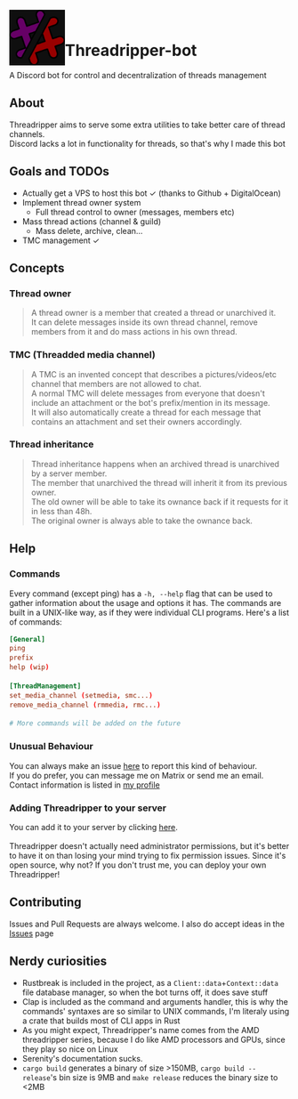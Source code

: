 <p>
  <img src="./threadripper-bot.png" width="100" align="left">
  </br>
</p>

# Threadripper-bot
A Discord bot for control and decentralization of threads management


## About
Threadripper aims to serve some extra utilities to take better care of thread channels.<br>
Discord lacks a lot in functionality for threads, so that's why I made this bot

## Goals and TODOs
- Actually get a VPS to host this bot ✓ (thanks to Github + DigitalOcean)
- Implement thread owner system
  - Full thread control to owner (messages, members etc)
- Mass thread actions (channel & guild)
  - Mass delete, archive, clean...
- TMC management ✓

## Concepts
### Thread owner
> A thread owner is a member that created a thread or unarchived it.<br>
> It can delete messages inside its own thread channel, remove members from it and do mass actions in his own thread. 

### TMC (Threadded media channel)
> A TMC is an invented concept that describes a pictures/videos/etc channel that members are not allowed to chat.<br>
> A normal TMC will delete messages from everyone that doesn't include an attachment or the bot's prefix/mention in its message.<br>
> It will also automatically create a thread for each message that contains an attachment and set their owners accordingly.

### Thread inheritance
> Thread inheritance happens when an archived thread is unarchived by a server member.<br>
> The member that unarchived the thread will inherit it from its previous owner.<br>
> The old owner will be able to take its ownance back if it requests for it in less than 48h.<br>
> The original owner is always able to take the ownance back.

## Help
### Commands
Every command (except ping) has a `-h, --help` flag that can be used to gather information about the usage and options it has.
The commands are built in a UNIX-like way, as if they were individual CLI programs.
Here's a list of commands:
```toml
[General]
ping
prefix
help (wip)

[ThreadManagement]
set_media_channel (setmedia, smc...)
remove_media_channel (rmmedia, rmc...)

# More commands will be added on the future
```
### Unusual Behaviour
You can always make an issue [here](https://github.com/S0raWasTaken/Threadripper-bot/issues) to report this kind of behaviour.<br>
If you do prefer, you can message me on Matrix or send me an email. Contact information is listed in [my profile](https://github.com/S0raWasTaken)

### Adding Threadripper to your server
You can add it to your server by clicking [here](https://discord.com/oauth2/authorize?client_id=907572233835257876&scope=bot&permissions=67234840).<br><br>
Threadripper doesn't actually need administrator permissions, but it's better to have it on than losing your mind trying to fix permission issues.
Since it's open source, why not? If you don't trust me, you can deploy your own Threadripper!

## Contributing
Issues and Pull Requests are always welcome. I also do accept ideas in the [Issues](https://github.com/S0raWasTaken/Threadripper-bot/issues) page

## Nerdy curiosities
- Rustbreak is included in the project, as a `Client::data`+`Context::data` file database manager, so when the bot turns off, it does save stuff
- Clap is included as the command and arguments handler, this is why the commands' syntaxes are so similar to UNIX commands, I'm literaly using a crate that builds most of CLI apps in Rust
- As you might expect, Threadripper's name comes from the AMD threadripper series, because I do like AMD processors and GPUs, since they play so nice on Linux
- Serenity's documentation sucks.
- `cargo build` generates a binary of size >150MB, `cargo build --release`'s bin size is 9MB and `make release` reduces the binary size to <2MB
